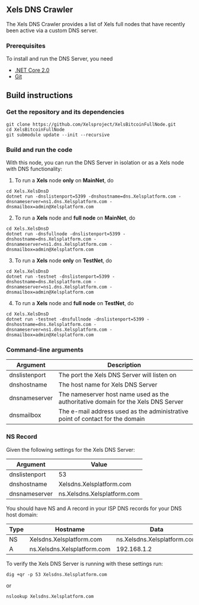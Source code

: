 ## Xels DNS Crawler 
The Xels DNS Crawler provides a list of Xels full nodes that have recently been active via a custom DNS server.

### Prerequisites

To install and run the DNS Server, you need
* [.NET Core 2.0](https://www.microsoft.com/net/download/core)
* [Git](https://git-scm.com/)

## Build instructions

### Get the repository and its dependencies

```
git clone https://github.com/Xelsproject/XelsBitcoinFullNode.git  
cd XelsBitcoinFullNode
git submodule update --init --recursive
```

### Build and run the code
With this node, you can run the DNS Server in isolation or as a Xels node with DNS functionality:

1. To run a <b>Xels</b> node <b>only</b> on <b>MainNet</b>, do
```
cd Xels.XelsDnsD
dotnet run -dnslistenport=5399 -dnshostname=dns.Xelsplatform.com -dnsnameserver=ns1.dns.Xelsplatform.com -dnsmailbox=admin@Xelsplatform.com
```  

2. To run a <b>Xels</b> node and <b>full node</b> on <b>MainNet</b>, do
```
cd Xels.XelsDnsD
dotnet run -dnsfullnode -dnslistenport=5399 -dnshostname=dns.Xelsplatform.com -dnsnameserver=ns1.dns.Xelsplatform.com -dnsmailbox=admin@Xelsplatform.com
```  

3. To run a <b>Xels</b> node <b>only</b> on <b>TestNet</b>, do
```
cd Xels.XelsDnsD
dotnet run -testnet -dnslistenport=5399 -dnshostname=dns.Xelsplatform.com -dnsnameserver=ns1.dns.Xelsplatform.com -dnsmailbox=admin@Xelsplatform.com
```  

4. To run a <b>Xels</b> node and <b>full node</b> on <b>TestNet</b>, do
```
cd Xels.XelsDnsD
dotnet run -testnet -dnsfullnode -dnslistenport=5399 -dnshostname=dns.Xelsplatform.com -dnsnameserver=ns1.dns.Xelsplatform.com -dnsmailbox=admin@Xelsplatform.com
```  

### Command-line arguments

| Argument      | Description                                                                          |
| ------------- | ------------------------------------------------------------------------------------ |
| dnslistenport | The port the Xels DNS Server will listen on                                       |
| dnshostname   | The host name for Xels DNS Server                                                 |
| dnsnameserver | The nameserver host name used as the authoritative domain for the Xels DNS Server |
| dnsmailbox    | The e-mail address used as the administrative point of contact for the domain        |

### NS Record

Given the following settings for the Xels DNS Server:

| Argument      | Value                             |
| ------------- | --------------------------------- |
| dnslistenport | 53                                |
| dnshostname   | Xelsdns.Xelsplatform.com    |
| dnsnameserver | ns.Xelsdns.Xelsplatform.com |

You should have NS and A record in your ISP DNS records for your DNS host domain:

| Type     | Hostname                          | Data                              |
| -------- | --------------------------------- | --------------------------------- |
| NS       | Xelsdns.Xelsplatform.com    | ns.Xelsdns.Xelsplatform.com |
| A        | ns.Xelsdns.Xelsplatform.com | 192.168.1.2                       |

To verify the Xels DNS Server is running with these settings run:

```
dig +qr -p 53 Xelsdns.Xelsplatform.com
```  
or
```
nslookup Xelsdns.Xelsplatform.com
```
